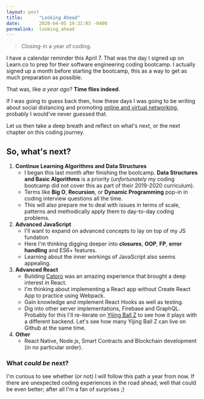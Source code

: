 ```yaml
---
layout: post
title:      "Looking Ahead"
date:       2020-04-05 19:31:03 -0400
permalink:  looking_ahead
---
```


> Closing-in a year of coding.

I have a calendar reminder this April 7. That was the day I signed up on Learn.co to prep for their software engineering coding bootcamp. I actually signed up a month before starting the bootcamp, this as a way to get as much preparation as possible.

That was, like *a year ago*? **Time flies indeed**.

If I was going to guess back then, how these days I was going to be writing about social distancing and promoting [online and virtual networking](https://medium.com/@fbohorqu/stuck-at-home-join-these-tech-business-conferences-events-online-and-free-9e5a5843d80b), probably I would've never guessed that.

Let us then take a deep breath and reflect on what's next, or the next chapter on this coding journey.

## So, what's next?

1. **Continue Learning Algorithms and Data Structures**
   - I began this last month after finishing the bootcamp. **Data Structures and Basic Algorithms** is a priority (*unfortunately* my coding bootcamp did not cover this as part of their 2019-2020 curriculum). 
   - Terms like **Big O**, **Recursion**, or **Dynamic Programming** pop-in in coding interview questions all the time. 
   - This will also prepare me to deal with issues in terms of scale, patterns and methodically apply them to day-to-day coding problems.
2. **Advanced JavaScript**
    - I'll want to expand on advanced concepts to lay on top of my JS fundation
    - Here I'm thinking digging deeper into **closures**, **OOP**, **FP**, **error handling** and ES6+ features. 
    - Learning about the inner workings of JavaScript also seems appealing.
3. **Advanced React**
    - Building [Catoro](https://catoro.now.sh/) was an amazing experience that brought a deep interest in React.
    - I'm thinking about implementing a React app without Create React App to practice using Webpack.
    - Gain knowledge and implement React Hooks as well as testing.
    - Dig into other server implementations, Firebase and GraphQL. Probably for this I'll re-iterate on [Yijing Ball Z](https://yijingballz.herokuapp.com/) to see how it plays with a different backend. Let's see how many Yijing Ball Z can live on Github at the same time. 
4. **Other**
   - React Native, Node.js, Smart Contracts and Blockchain development (in no particular order).

### What *could be* next?

I'm curious to see whether (or not) I will follow this path a year from now. If there are unexpected coding experiences in the road ahead, well that could be even better; after all I'm a fan of surprises ;)